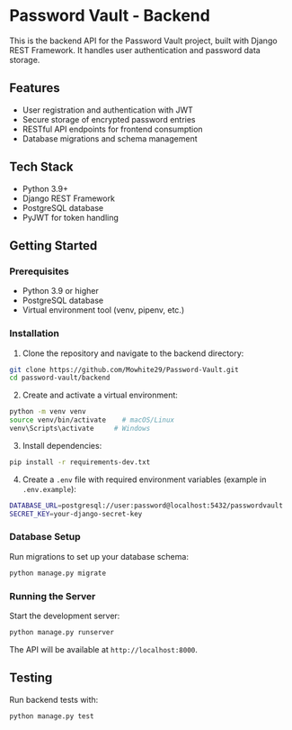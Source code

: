 # Password Vault - Backend

This is the backend API for the Password Vault project, built with Django REST Framework. It handles user authentication and password data storage.

## Features

- User registration and authentication with JWT
- Secure storage of encrypted password entries
- RESTful API endpoints for frontend consumption
- Database migrations and schema management

## Tech Stack

- Python 3.9+
- Django REST Framework
- PostgreSQL database
- PyJWT for token handling

## Getting Started

### Prerequisites

- Python 3.9 or higher
- PostgreSQL database
- Virtual environment tool (venv, pipenv, etc.)

### Installation

1. Clone the repository and navigate to the backend directory:

```bash
git clone https://github.com/Mowhite29/Password-Vault.git
cd password-vault/backend
```

2. Create and activate a virtual environment:

```bash
python -m venv venv
source venv/bin/activate    # macOS/Linux
venv\Scripts\activate     # Windows
```

3. Install dependencies:

```bash
pip install -r requirements-dev.txt
```

4. Create a `.env` file with required environment variables (example in `.env.example`):

```bash
DATABASE_URL=postgresql://user:password@localhost:5432/passwordvault
SECRET_KEY=your-django-secret-key
```

### Database Setup

Run migrations to set up your database schema:

```bash
python manage.py migrate
```

### Running the Server

Start the development server:

```bash
python manage.py runserver
```

The API will be available at `http://localhost:8000`.

## Testing

Run backend tests with:

```bash
python manage.py test
```
